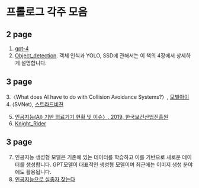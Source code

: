 # 프롤로그 각주 모음
## 2 page
  1. [gpt-4](https://openai.com/product/gpt-4)
  2. [Object_detection](https://en.wikipedia.org/wiki/Object_detection). 객체 인식과 YOLO, SSD에 관해서는 이 책의 4장에서 상세하게 설명합니다.

## 3 page
  3.〈What does AI have to do with Collision Avoidance Systems?〉, [모빌아이](https://www.mobileye.com/us/fleets/blog/collision-avoidance-and-ai/)
  4. ⟨SVNet⟩, [스트라드비젼](https://stradvision.com/sv/technology)

  5. [인공지능(AI) 기반 의료기기 현황 및 이슈〉, 2019, 한국보건산업진흥원](https://bit.ly/3sBaFUx)
  6. [Knight_Rider](https://en.wikipedia.org/wiki/Knight_Rider_(1982_TV_series))

## 3 page
  7. 인공지능 생성형 모델은 기존에 있는 데이터를 학습하고 이를 기반으로 새로운 데이터를 생성합니다. GPT모델이 대표적인 생성형 모델이며 최근에는 이미지 생성 분야에도 활용됩니다.
  8. [인공지능으로 실종자 찾는다](https://www.denews.co.kr/news/articleView.html?idxno=24908)



